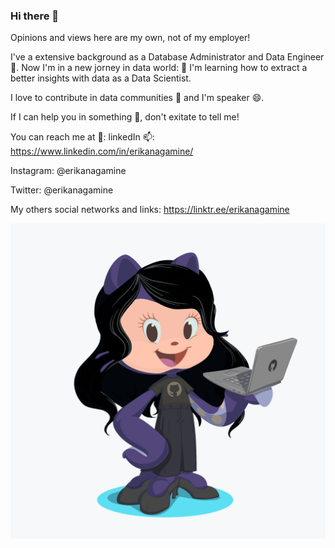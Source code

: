 ### Hi there 👋

Opinions and views here are my own, not of my employer!

I've a extensive background as a Database Administrator and Data Engineer 🔭. Now I'm in a new jorney in data world: 🌱 I'm learning how to extract a better insights with data as a Data Scientist.

I love to contribute in data communities 👯 and I'm speaker 😄.

If I can help you in something 💬, don't exitate to tell me!

You can reach me at 👯:
linkedIn 📫: https://www.linkedin.com/in/erikanagamine/

Instagram: @erikanagamine

Twitter: @erikanagamine

My others social networks and links: https://linktr.ee/erikanagamine



![Erika Nagamine - Octocat](octocat.png "Erika - Octocat")



<!--
**erikanagamine/erikanagamine** is a ✨ _special_ ✨ repository because its `README.md` (this file) appears on your GitHub profile.

Here are some ideas to get you started:

- 🔭 I’m currently working on ...
- 🌱 I’m currently learning ...
- 👯 I’m looking to collaborate on ...
- 🤔 I’m looking for help with ...
- 💬 Ask me about ...
- 📫 How to reach me: ...
- 😄 Pronouns: ...
- ⚡ Fun fact: ...
-->
